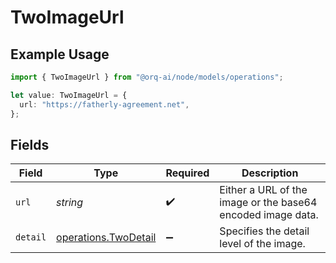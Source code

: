 # TwoImageUrl

## Example Usage

```typescript
import { TwoImageUrl } from "@orq-ai/node/models/operations";

let value: TwoImageUrl = {
  url: "https://fatherly-agreement.net",
};
```

## Fields

| Field                                                        | Type                                                         | Required                                                     | Description                                                  |
| ------------------------------------------------------------ | ------------------------------------------------------------ | ------------------------------------------------------------ | ------------------------------------------------------------ |
| `url`                                                        | *string*                                                     | :heavy_check_mark:                                           | Either a URL of the image or the base64 encoded image data.  |
| `detail`                                                     | [operations.TwoDetail](../../models/operations/twodetail.md) | :heavy_minus_sign:                                           | Specifies the detail level of the image.                     |